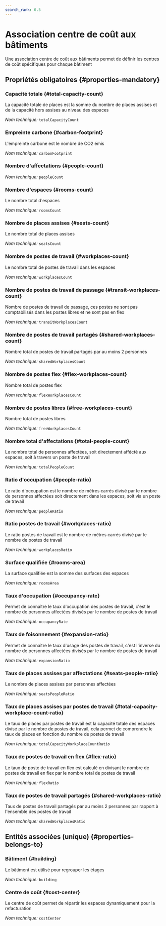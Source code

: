 ```yaml
---
search_rank: 0.5
---    
```

# Association centre de coût aux bâtiments
<!--- THIS FILE IS GENERATED PLEASE DO NOT EDIT IT DIRECTLY --->

Une association centre de coût aux bâtiments permet de définir les centres de coût spécifiques pour chaque bâtiment

<OH code="costCenterBuilding"/>




## Propriétés obligatoires {#properties-mandatory}
    
### Capacité totale {#total-capacity-count}

La capacité totale de places est la somme du nombre de places assises et de la capacité hors assises au niveau des espaces

*Nom technique:* ```totalCapacityCount```
<PH code="costCenterBuilding:totalCapacityCount"/>

### Empreinte carbone {#carbon-footprint}

L'empreinte carbone est le nombre de CO2 émis

*Nom technique:* ```carbonFootprint```
<PH code="costCenterBuilding:carbonFootprint"/>

### Nombre d'affectations {#people-count}



*Nom technique:* ```peopleCount```
<PH code="costCenterBuilding:peopleCount"/>

### Nombre d'espaces {#rooms-count}

Le nombre total d'espaces

*Nom technique:* ```roomsCount```
<PH code="costCenterBuilding:roomsCount"/>

### Nombre de places assises {#seats-count}

Le nombre total de places assises

*Nom technique:* ```seatsCount```
<PH code="costCenterBuilding:seatsCount"/>

### Nombre de postes de travail {#workplaces-count}

Le nombre total de postes de travail dans les espaces

*Nom technique:* ```workplacesCount```
<PH code="costCenterBuilding:workplacesCount"/>

### Nombre de postes de travail de passage {#transit-workplaces-count}

Nombre de postes de travail de passage, ces postes ne sont pas comptabilisés dans les postes libres et ne sont pas en flex

*Nom technique:* ```transitWorkplacesCount```
<PH code="costCenterBuilding:transitWorkplacesCount"/>

### Nombre de postes de travail partagés {#shared-workplaces-count}

Nombre total de postes de travail partagés par au moins 2 personnes

*Nom technique:* ```sharedWorkplacesCount```
<PH code="costCenterBuilding:sharedWorkplacesCount"/>

### Nombre de postes flex {#flex-workplaces-count}

Nombre total de postes flex

*Nom technique:* ```flexWorkplacesCount```
<PH code="costCenterBuilding:flexWorkplacesCount"/>

### Nombre de postes libres {#free-workplaces-count}

Nombre total de postes libres

*Nom technique:* ```freeWorkplacesCount```
<PH code="costCenterBuilding:freeWorkplacesCount"/>

### Nombre total d'affectations {#total-people-count}

Le nombre total de personnes affectées, soit directement affécté aux espaces, soit à travers un poste de travail

*Nom technique:* ```totalPeopleCount```
<PH code="costCenterBuilding:totalPeopleCount"/>

### Ratio d'occupation {#people-ratio}

Le ratio d'occupation est le nombre de métres carrés divisé par le nombre de personnes affectées soit directement dans les espaces, soit via un poste de travail

*Nom technique:* ```peopleRatio```
<PH code="costCenterBuilding:peopleRatio"/>

### Ratio postes de travail {#workplaces-ratio}

Le ratio postes de travail est le nombre de métres carrés divisé par le nombre de postes de travail

*Nom technique:* ```workplacesRatio```
<PH code="costCenterBuilding:workplacesRatio"/>

### Surface qualifiée {#rooms-area}

La surface qualifiée est la somme des surfaces des espaces

*Nom technique:* ```roomsArea```
<PH code="costCenterBuilding:roomsArea"/>

### Taux d'occupation {#occupancy-rate}

Permet de connaître le taux d'occupation des postes de travail, c'est le nombre de personnes affectées divisés par le nombre de postes de travail

*Nom technique:* ```occupancyRate```
<PH code="costCenterBuilding:occupancyRate"/>

### Taux de foisonnement {#expansion-ratio}

Permet de connaître le taux d'usage des postes de travail, c'est l'inverse du nombre de personnes affectées divisés par le nombre de postes de travail

*Nom technique:* ```expansionRatio```
<PH code="costCenterBuilding:expansionRatio"/>

### Taux de places assises par affectations {#seats-people-ratio}

Le nombre de places assises par personnes affectées

*Nom technique:* ```seatsPeopleRatio```
<PH code="costCenterBuilding:seatsPeopleRatio"/>

### Taux de places assises par postes de travail {#total-capacity-workplace-count-ratio}

Le taux de places par postes de travail est la capacité totale des espaces divisé par le nombre de postes de travail, cela permet de comprendre le taux de places en fonction du nombre de postes de travail

*Nom technique:* ```totalCapacityWorkplaceCountRatio```
<PH code="costCenterBuilding:totalCapacityWorkplaceCountRatio"/>

### Taux de postes de travail en flex {#flex-ratio}

Le taux de poste de travail en flex est calculé en divisant le nombre de postes de travail en flex par le nombre total de postes de travail

*Nom technique:* ```flexRatio```
<PH code="costCenterBuilding:flexRatio"/>

### Taux de postes de travail partagés {#shared-workplaces-ratio}

Taux de postes de travail partagés par au moins 2 personnes par rapport à l'ensemble des postes de travail

*Nom technique:* ```sharedWorkplacesRatio```
<PH code="costCenterBuilding:sharedWorkplacesRatio"/>

    



## Entités associées (unique) {#properties-belongs-to}

### Bâtiment {#building}

Le bâtiment est utilisé pour regrouper les étages

*Nom technique:* ```building```
<PH code="costCenterBuilding:building"/>

### Centre de coût {#cost-center}

Le centre de coût permet de répartir les espaces dynamiquement pour la refacturation

*Nom technique:* ```costCenter```
<PH code="costCenterBuilding:costCenter"/>





